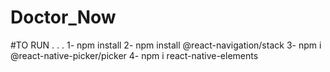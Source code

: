 # Doctor_Now

#TO RUN . . . 
 1- npm install 
 2- npm install @react-navigation/stack
 3- npm i @react-native-picker/picker
 4- npm i react-native-elements
